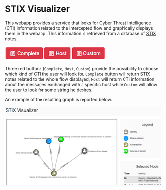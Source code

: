 # STIX Visualizer

This webapp provides a service that looks for Cyber Threat Intelligence (CTI) information related to the intercepted flow and graphically displays them in the webapp. This information is retrieved from a database of [STIX](https://oasis-open.github.io/cti-documentation/) notes.

![Stix buttons](./img/stix-buttons.png)

Three red buttons (`Complete`, `Host`, `Custom`) provide the possibility to choose which kind of CTI the user will look for. `Complete` button will return STIX notes related to the whole flow displayed, `Host` will return CTI information about the messages exchanged with a specific host while `Custom` will allow the user to look for some string he desires.

An example of the resulting graph is reported below.

![Search](./img/stix-visualizer.png)

